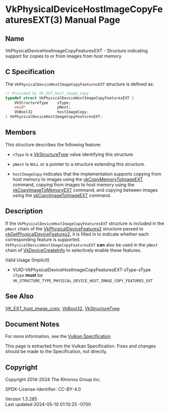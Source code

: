 # VkPhysicalDeviceHostImageCopyFeaturesEXT(3) Manual Page

## Name

VkPhysicalDeviceHostImageCopyFeaturesEXT - Structure indicating support
for copies to or from images from host memory



## <a href="#_c_specification" class="anchor"></a>C Specification

The `VkPhysicalDeviceHostImageCopyFeaturesEXT` structure is defined as:

``` c
// Provided by VK_EXT_host_image_copy
typedef struct VkPhysicalDeviceHostImageCopyFeaturesEXT {
    VkStructureType    sType;
    void*              pNext;
    VkBool32           hostImageCopy;
} VkPhysicalDeviceHostImageCopyFeaturesEXT;
```

## <a href="#_members" class="anchor"></a>Members

This structure describes the following feature:

- `sType` is a [VkStructureType](https://registry.khronos.org/vulkan/specs/1.3-extensions/man/html/VkStructureType.html) value identifying
  this structure.

- `pNext` is `NULL` or a pointer to a structure extending this
  structure.

- <span id="features-hostImageCopy"></span> `hostImageCopy` indicates
  that the implementation supports copying from host memory to images
  using the [vkCopyMemoryToImageEXT](https://registry.khronos.org/vulkan/specs/1.3-extensions/man/html/vkCopyMemoryToImageEXT.html)
  command, copying from images to host memory using the
  [vkCopyImageToMemoryEXT](https://registry.khronos.org/vulkan/specs/1.3-extensions/man/html/vkCopyImageToMemoryEXT.html) command, and
  copying between images using the
  [vkCopyImageToImageEXT](https://registry.khronos.org/vulkan/specs/1.3-extensions/man/html/vkCopyImageToImageEXT.html) command.

## <a href="#_description" class="anchor"></a>Description

If the `VkPhysicalDeviceHostImageCopyFeaturesEXT` structure is included
in the `pNext` chain of the
[VkPhysicalDeviceFeatures2](https://registry.khronos.org/vulkan/specs/1.3-extensions/man/html/VkPhysicalDeviceFeatures2.html) structure
passed to
[vkGetPhysicalDeviceFeatures2](https://registry.khronos.org/vulkan/specs/1.3-extensions/man/html/vkGetPhysicalDeviceFeatures2.html), it is
filled in to indicate whether each corresponding feature is supported.
`VkPhysicalDeviceHostImageCopyFeaturesEXT` **can** also be used in the
`pNext` chain of [VkDeviceCreateInfo](https://registry.khronos.org/vulkan/specs/1.3-extensions/man/html/VkDeviceCreateInfo.html) to
selectively enable these features.

Valid Usage (Implicit)

- <a href="#VUID-VkPhysicalDeviceHostImageCopyFeaturesEXT-sType-sType"
  id="VUID-VkPhysicalDeviceHostImageCopyFeaturesEXT-sType-sType"></a>
  VUID-VkPhysicalDeviceHostImageCopyFeaturesEXT-sType-sType  
  `sType` **must** be
  `VK_STRUCTURE_TYPE_PHYSICAL_DEVICE_HOST_IMAGE_COPY_FEATURES_EXT`

## <a href="#_see_also" class="anchor"></a>See Also

[VK_EXT_host_image_copy](https://registry.khronos.org/vulkan/specs/1.3-extensions/man/html/VK_EXT_host_image_copy.html),
[VkBool32](https://registry.khronos.org/vulkan/specs/1.3-extensions/man/html/VkBool32.html), [VkStructureType](https://registry.khronos.org/vulkan/specs/1.3-extensions/man/html/VkStructureType.html)

## <a href="#_document_notes" class="anchor"></a>Document Notes

For more information, see the <a
href="https://registry.khronos.org/vulkan/specs/1.3-extensions/html/vkspec.html#VkPhysicalDeviceHostImageCopyFeaturesEXT"
target="_blank" rel="noopener">Vulkan Specification</a>

This page is extracted from the Vulkan Specification. Fixes and changes
should be made to the Specification, not directly.

## <a href="#_copyright" class="anchor"></a>Copyright

Copyright 2014-2024 The Khronos Group Inc.

SPDX-License-Identifier: CC-BY-4.0

Version 1.3.285  
Last updated 2024-05-10 01:10:25 -0700
